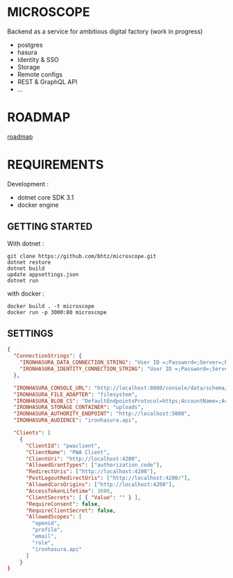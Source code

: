 MICROSCOPE
==========

Backend as a service for ambitious digital factory (work in progress)

* postgres
* hasura
* Identity & SSO
* Storage
* Remote configs
* REST & GraphQL API
* ...


ROADMAP
=======

[roadmap](https://github.com/bhtz/microscope/blob/master/wwwroot/docs/roadmap.md)


REQUIREMENTS
============

Development :

* dotnet core SDK 3.1
* docker engine

GETTING STARTED
---------------

With dotnet : 

    git clone https://github.com/bhtz/microscope.git
    dotnet restore
    dotnet build
    update appsettings.json 
    dotnet run

with docker : 

    docker build . -t microscope
    docker run -p 3000:80 microscope

SETTINGS
--------

```json
{
  "ConnectionStrings": {
    "IRONHASURA_DATA_CONNECTION_STRING": "User ID =;Password=;Server=;Port=5432;Database=hasura;Integrated Security=true;Pooling=true;",
    "IRONHASURA_IDENTITY_CONNECTION_STRING": "User ID =;Password=;Server=;Port=5432;Database=hasura;Integrated Security=true;Pooling=true;"
  },

  "IRONHASURA_CONSOLE_URL": "http://localhost:8080/console/data/schema/public",
  "IRONHASURA_FILE_ADAPTER": "filesystem",
  "IRONHASURA_BLOB_CS": "DefaultEndpointsProtocol=https;AccountName=;AccountKey=;EndpointSuffix=core.windows.net",
  "IRONHASURA_STORAGE_CONTAINER": "uploads",
  "IRONHASURA_AUTHORITY_ENDPOINT": "http://localhost:5000",
  "IRONHASURA_AUDIENCE": "ironhasura.api",

  "Clients": [
    {
      "ClientId": "pwaclient",
      "ClientName": "PWA Client",
      "ClientUri": "http://localhost:4200",
      "AllowedGrantTypes": ["authorization_code"],
      "RedirectUris": ["http://localhost:4200"],
      "PostLogoutRedirectUris": ["http://localhost:4200/"],
      "AllowedCorsOrigins": ["http://localhost:4200"],
      "AccessTokenLifetime": 3600,
      "ClientSecrets": [ { "Value": "" } ],
      "RequireConsent": false,
      "RequireClientSecret": false,
      "AllowedScopes": [
        "openid",
        "profile",
        "email",
        "role",
        "ironhasura.api"
      ]
    }
}
```

